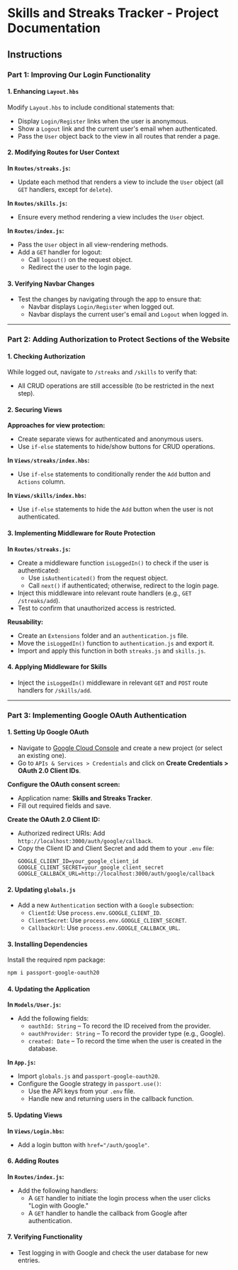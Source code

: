 # Skills and Streaks Tracker - Project Documentation  


## Instructions  

### Part 1: Improving Our Login Functionality  

#### 1. Enhancing `Layout.hbs`  
Modify `Layout.hbs` to include conditional statements that:  
- Display `Login/Register` links when the user is anonymous.  
- Show a `Logout` link and the current user's email when authenticated.  
- Pass the `User` object back to the view in all routes that render a page.  

#### 2. Modifying Routes for User Context  

**In `Routes/streaks.js`:**  
- Update each method that renders a view to include the `User` object (all `GET` handlers, except for `delete`).  

**In `Routes/skills.js`:**  
- Ensure every method rendering a view includes the `User` object.  

**In `Routes/index.js`:**  
- Pass the `User` object in all view-rendering methods.  
- Add a `GET` handler for logout:  
  - Call `logout()` on the request object.  
  - Redirect the user to the login page.  

#### 3. Verifying Navbar Changes  
- Test the changes by navigating through the app to ensure that:  
  - Navbar displays `Login/Register` when logged out.  
  - Navbar displays the current user's email and `Logout` when logged in.  

---

### Part 2: Adding Authorization to Protect Sections of the Website  

#### 1. Checking Authorization  
While logged out, navigate to `/streaks` and `/skills` to verify that:  
- All CRUD operations are still accessible (to be restricted in the next step).  

#### 2. Securing Views  

**Approaches for view protection:**  
- Create separate views for authenticated and anonymous users.  
- Use `if-else` statements to hide/show buttons for CRUD operations.  

**In `Views/streaks/index.hbs`:**  
- Use `if-else` statements to conditionally render the `Add` button and `Actions` column.  

**In `Views/skills/index.hbs`:**  
- Use `if-else` statements to hide the `Add` button when the user is not authenticated.  

#### 3. Implementing Middleware for Route Protection  

**In `Routes/streaks.js`:**  
- Create a middleware function `isLoggedIn()` to check if the user is authenticated:  
  - Use `isAuthenticated()` from the request object.  
  - Call `next()` if authenticated; otherwise, redirect to the login page.  
- Inject this middleware into relevant route handlers (e.g., `GET /streaks/add`).  
- Test to confirm that unauthorized access is restricted.  

**Reusability:**  
- Create an `Extensions` folder and an `authentication.js` file.  
- Move the `isLoggedIn()` function to `authentication.js` and export it.  
- Import and apply this function in both `streaks.js` and `skills.js`.  

#### 4. Applying Middleware for Skills  
- Inject the `isLoggedIn()` middleware in relevant `GET` and `POST` route handlers for `/skills/add`.  

---

### Part 3: Implementing Google OAuth Authentication  

#### 1. Setting Up Google OAuth  
- Navigate to [Google Cloud Console](https://console.cloud.google.com/) and create a new project (or select an existing one).  
- Go to `APIs & Services > Credentials` and click on **Create Credentials > OAuth 2.0 Client IDs**.  

**Configure the OAuth consent screen:**  
- Application name: **Skills and Streaks Tracker**.  
- Fill out required fields and save.  

**Create the OAuth 2.0 Client ID:**  
- Authorized redirect URIs: Add `http://localhost:3000/auth/google/callback`.  
- Copy the Client ID and Client Secret and add them to your `.env` file:  
  ```plaintext
  GOOGLE_CLIENT_ID=your_google_client_id  
  GOOGLE_CLIENT_SECRET=your_google_client_secret  
  GOOGLE_CALLBACK_URL=http://localhost:3000/auth/google/callback  
  ```  

#### 2. Updating `globals.js`  
- Add a new `Authentication` section with a `Google` subsection:  
  - `ClientId`: Use `process.env.GOOGLE_CLIENT_ID`.  
  - `ClientSecret`: Use `process.env.GOOGLE_CLIENT_SECRET`.  
  - `CallbackUrl`: Use `process.env.GOOGLE_CALLBACK_URL`.  

#### 3. Installing Dependencies  
Install the required npm package:  
```bash  
npm i passport-google-oauth20  
```  

#### 4. Updating the Application  

**In `Models/User.js`:**  
- Add the following fields:  
  - `oauthId: String` – To record the ID received from the provider.  
  - `oauthProvider: String` – To record the provider type (e.g., Google).  
  - `created: Date` – To record the time when the user is created in the database.  

**In `App.js`:**  
- Import `globals.js` and `passport-google-oauth20`.  
- Configure the Google strategy in `passport.use()`:  
  - Use the API keys from your `.env` file.  
  - Handle new and returning users in the callback function.  

#### 5. Updating Views  

**In `Views/Login.hbs`:**  
- Add a login button with `href="/auth/google"`.  

#### 6. Adding Routes  

**In `Routes/index.js`:**  
- Add the following handlers:  
  - A `GET` handler to initiate the login process when the user clicks "Login with Google."  
  - A `GET` handler to handle the callback from Google after authentication.  

#### 7. Verifying Functionality  
- Test logging in with Google and check the user database for new entries.  
